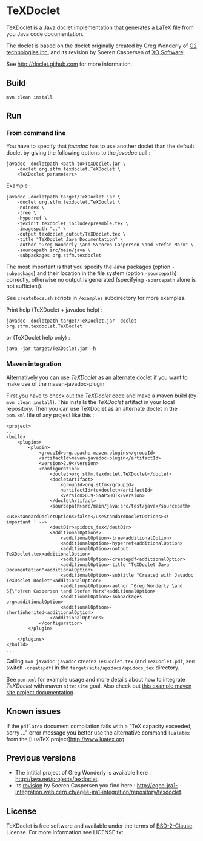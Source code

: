TeXDoclet
=========

TeXDoclet is a Java doclet implementation that generates a LaTeX file from you Java code documentation.

The doclet is based on the doclet originally created by Greg Wonderly of
[C2 technologies Inc.](http://www.c2-tech.com>) and its revision by Soeren Caspersen of
[XO Software](http://www.xosoftware.dk).

See <http://doclet.github.com> for more information.

Build
-----

    mvn clean install

Run
---

### From command line

You have to specify that *javadoc* has to use another doclet than the default doclet by giving the following options to the *javadoc* call :

	javadoc -docletpath <path to>TeXDoclet.jar \
		-doclet org.stfm.texdoclet.TeXDoclet \
		<TeXDoclet parameters>

Example :

	javadoc -docletpath target/TeXDoclet.jar \
		-doclet org.stfm.texdoclet.TeXDoclet \
		-noindex \
		-tree \
		-hyperref \
		-texinit texdoclet_include/preamble.tex \
		-imagespath ".." \
		-output texdoclet_output/TeXDoclet.tex \
		-title "TeXDoclet Java Documentation" \
		-author "Greg Wonderly \and S\"oren Caspersen \and Stefan Marx" \
		-sourcepath src/main/java \
		-subpackages org.stfm.texdoclet

The most important is that you specify the Java packages (option `-subpackage`) and their location in the file system (option `-sourcepath`) correctly, otherwise no output is generated (specifying `-sourcepath` alone is not sufficient).

See `createDocs.sh` scripts in `/examples` subdirectory for more examples.

Print help (TeXDoclet + javadoc help) :

	javadoc -docletpath target/TeXDoclet.jar -doclet org.stfm.texdoclet.TeXDoclet

or (TeXDoclet help only) :

	java -jar target/TeXDoclet.jar -h


### Maven integration

Alternatively you can use *TeXDoclet* as an [alternate doclet](http://maven.apache.org/plugins/maven-javadoc-plugin/examples/alternate-doclet.html) if you want to make use of the maven-javadoc-plugin.

First you have to check out the *TeXDoclet* code and make a maven build (by `mvn clean install`). This installs the *TeXDoclet* artifact in your local repository.
Then you can use TeXDoclet as an alternate doclet in the `pom.xml` file of any project like this :

	<project>
	...
	<build>
		<plugins>
			<plugin>
				<groupId>org.apache.maven.plugins</groupId>
				<artifactId>maven-javadoc-plugin</artifactId>
				<version>2.9</version>
				<configuration>
					<doclet>org.stfm.texdoclet.TeXDoclet</doclet>
					<docletArtifact>
						<groupId>org.stfm</groupId>
						<artifactId>texdoclet</artifactId>
						<version>0.9-SNAPSHOT</version>
					</docletArtifact>
					<sourcepath>src/main/java:src/test/java</sourcepath>
					<useStandardDocletOptions>false</useStandardDocletOptions><!-- important ! -->
					<destDir>apidocs_tex</destDir>
					<additionalOptions>
						<additionalOption>-tree<additionalOption>
						<additionalOption>-hyperref<additionalOption>
						<additionalOption>-output TeXDoclet.tex<additionalOption>
						<additionalOption>-createpdf<additionalOption>
						<additionalOption>-title "TeXDoclet Java Documentation"<additionalOption>
						<additionalOption>-subtitle "Created with Javadoc TeXDoclet Doclet"<additionalOption>
						<additionalOption>-author "Greg Wonderly \and S{\"o}ren Caspersen \and Stefan Marx"<additionalOption>
						<additionalOption>-subpackages org<additionalOption>
						<additionalOption>-shortinherited<additionalOption>
					</additionalOptions>
				</configuration>
			</plugin>
			...
		</plugins>
	</build>
	...

Calling `mvn javadoc:javadoc` creates `TeXDoclet.tex` (and `TeXDoclet.pdf`, see switch `-createpdf`) in the `target/site/apidocs/apidocs_tex` directory.

See `pom.xml` for example usage and more details about how to integrate *TeXDoclet* with maven `site:site` goal. Also check out [this example maven site project documentation](http://doclet.github.com/texdoclet/site).

Known issues
------------

If the `pdflatex` document compilation fails with a "TeX capacity exceeded, sorry ..." error message you better use the alternative command `lualatex` from the [LuaTeX project]<http://www.luatex.org>.

Previous versions
-----------------

- The intitial project of Greg Wonderly is available here : <http://java.net/projects/texdoclet>.
- Its [revision](http://egee-jra1-integration.web.cern.ch/egee-jra1-integration/repository/texdoclet/1.3/share/README.txt) by Soeren Caspersen you find here : <http://egee-jra1-integration.web.cern.ch/egee-jra1-integration/repository/texdoclet>.

License
-----------------

TeXDoclet is free software and available under the terms of [BSD-2-Clause](http://opensource.org/licenses/BSD-2-Clause) License. For more information see LICENSE.txt.
